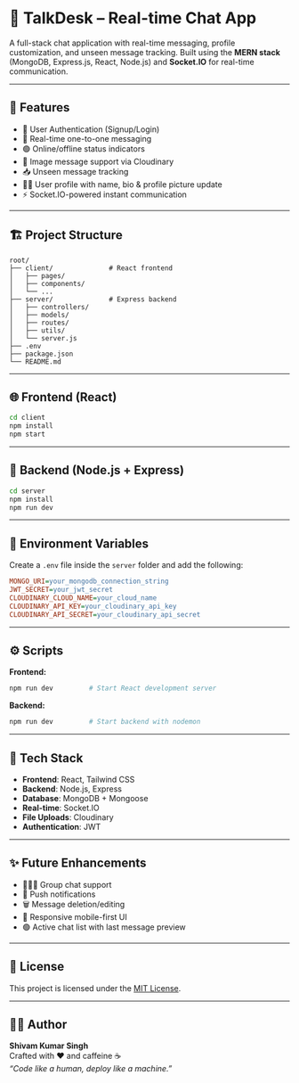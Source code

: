 # 💬 TalkDesk – Real-time Chat App

A full-stack chat application with real-time messaging, profile customization, and unseen message tracking. Built using the **MERN stack** (MongoDB, Express.js, React, Node.js) and **Socket.IO** for real-time communication.

---

## 🚀 Features

- 🔐 User Authentication (Signup/Login)
- 💬 Real-time one-to-one messaging
- 🟢 Online/offline status indicators
- 📸 Image message support via Cloudinary
- 📥 Unseen message tracking
- 🧑‍💼 User profile with name, bio & profile picture update
- ⚡ Socket.IO-powered instant communication

---

## 🏗️ Project Structure

```
root/
├── client/              # React frontend
│   ├── pages/
│   ├── components/
│   └── ...
├── server/              # Express backend
│   ├── controllers/
│   ├── models/
│   ├── routes/
│   ├── utils/
│   └── server.js
├── .env
├── package.json
└── README.md
```

---

## 🌐 Frontend (React)

```bash
cd client
npm install
npm start
```

---

## 🧠 Backend (Node.js + Express)

```bash
cd server
npm install
npm run dev
```

---

## 🔐 Environment Variables

Create a `.env` file inside the `server` folder and add the following:

```ini
MONGO_URI=your_mongodb_connection_string
JWT_SECRET=your_jwt_secret
CLOUDINARY_CLOUD_NAME=your_cloud_name
CLOUDINARY_API_KEY=your_cloudinary_api_key
CLOUDINARY_API_SECRET=your_cloudinary_api_secret
```

---

## ⚙️ Scripts

**Frontend:**

```bash
npm run dev         # Start React development server
```

**Backend:**

```bash
npm run dev         # Start backend with nodemon
```

---

## 🔧 Tech Stack

- **Frontend**: React, Tailwind CSS
- **Backend**: Node.js, Express
- **Database**: MongoDB + Mongoose
- **Real-time**: Socket.IO
- **File Uploads**: Cloudinary
- **Authentication**: JWT

---

## ✨ Future Enhancements

- 🧑‍🤝‍🧑 Group chat support
- 🔔 Push notifications
- 🗑️ Message deletion/editing
- 📱 Responsive mobile-first UI
- 🟢 Active chat list with last message preview

---

## 📄 License

This project is licensed under the [MIT License](LICENSE).

---

## 🙋‍♂️ Author

**Shivam Kumar Singh**  
Crafted with ❤️ and caffeine ☕  
_“Code like a human, deploy like a machine.”_
